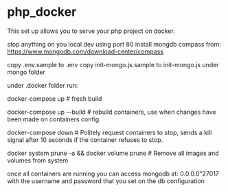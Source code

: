 # php_docker

This set up allows you to serve your php project on docker.

stop anything on you local dev using port 80
install mongdb compass from: https://www.mongodb.com/download-center/compass

copy .env.sample to .env
copy init-mongo.js.sample to init-mongo.js under mongo folder

under .docker folder run:

  docker-compose up                                 # fresh build 

  docker-compose up --build                         # rebuild containers, use when changes have been made on containers config

  docker-compose down                               # Politely request containers to stop, sends a kill signal after 10 seconds if the container refuses to stop.

  docker system prune -a && docker volume prune     # Remove all images and volumes from system

once all containers are running you can access mongodb at: 0.0.0.0"27017 with the username and password that you set on the db configuration
